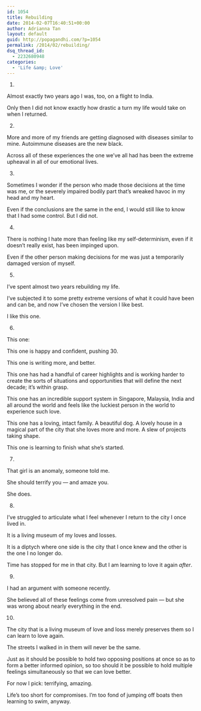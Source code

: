 ```yaml
---
id: 1054
title: Rebuilding
date: 2014-02-07T16:40:51+00:00
author: Adrianna Tan
layout: default
guid: http://popagandhi.com/?p=1054
permalink: /2014/02/rebuilding/
dsq_thread_id:
  - 2232680948
categories:
  - 'Life &amp; Love'
---
```

1.

Almost exactly two years ago I was, too, on a flight to India.

Only then I did not know exactly how drastic a turn my life would take on when I returned.

2.

More and more of my friends are getting diagnosed with diseases similar to mine. Autoimmune diseases are the new black.

Across all of these experiences the one we&#8217;ve all had has been the extreme upheaval in all of our emotional lives.

3.

Sometimes I wonder if the person who made those decisions at the time was me, or the severely impaired bodily part that&#8217;s wreaked havoc in my head and my heart.

Even if the conclusions are the same in the end, I would still like to know that I had some control. But I did not.

4.

There is nothing I hate more than feeling like my self-determinism, even if it doesn&#8217;t really exist, has been impinged upon.

Even if the other person making decisions for me was just a temporarily damaged version of myself.

5.

I&#8217;ve spent almost two years rebuilding my life.

I&#8217;ve subjected it to some pretty extreme versions of what it could have been and can be, and now I&#8217;ve chosen the version I like best.

I like this one.

6.

This one:

This one is happy and confident, pushing 30.

This one is writing more, and better.

This one has had a handful of career highlights and is working harder to create the sorts of situations and opportunities that will define the next decade; it&#8217;s within grasp.

This one has an incredible support system in Singapore, Malaysia, India and all around the world and feels like the luckiest person in the world to experience such love.

This one has a loving, intact family. A beautiful dog. A lovely house in a magical part of the city that she loves more and more. A slew of projects taking shape.

This one is learning to finish what she&#8217;s started.

7.

That girl is an anomaly, someone told me.

She should terrify you — and amaze you.

She does.

8.

I&#8217;ve struggled to articulate what I feel whenever I return to the city I once lived in.

It is a living museum of my loves and losses.

It is a diptych where one side is the city that I once knew and the other is the one I no longer do.

Time has stopped for me in that city. But I am learning to love it again _after_.

9.

I had an argument with someone recently.

She believed all of these feelings come from unresolved pain — but she was wrong about nearly everything in the end.

10.

The city that is a living museum of love and loss merely preserves them so I can learn to love again.

The streets I walked in in them will never be the same.

Just as it should be possible to hold two opposing positions at once so as to form a better informed opinion, so too should it be possible to hold multiple feelings simultaneously so that we can love better.

For now I pick: terrifying, amazing.

Life&#8217;s too short for compromises. I&#8217;m too fond of jumping off boats then learning to swim, anyway.
